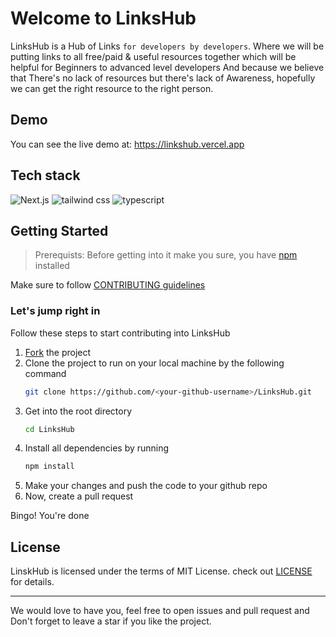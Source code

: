 # Welcome to LinksHub
LinksHub is a Hub of Links `for developers by developers`. Where we will be putting links to all free/paid & useful resources together which will be helpful for Beginners to advanced level developers And because we believe that There's no lack of resources but there's lack of Awareness, hopefully we can get the right resource to the right person.

## Demo
You can see the live demo at: https://linkshub.vercel.app

## Tech stack
![Next.js](https://img.shields.io/badge/Next.js-7c3aed?style=for-the-badge&logo=next.js&logoColor=white)
![tailwind css](https://img.shields.io/badge/tailwind_css-7c3aed?style=for-the-badge&logo=tailwindcss&logoColor=white)
![typescript](https://img.shields.io/badge/typescript-7c3aed?style=for-the-badge&logo=typescript&logoColor=white)

## Getting Started
> Prerequists: Before getting into it make you sure, you have [npm](https://nodejs.org/download) installed

Make sure to follow [CONTRIBUTING guidelines](https://github.com/rupali-codes/LinksHub/main/blob/CONTRIBUTING.md)

### Let's jump right in
Follow these steps to start contributing into LinksHub

1. [Fork](https://github.com/rupali-codes/LinksHub/fork) the project
2. Clone the project to run on your local machine by the following command
   ```sh
   git clone https://github.com/<your-github-username>/LinksHub.git
   ```
3. Get into the root directory
   ```sh
   cd LinksHub
   ```
4. Install all dependencies by running
   ```sh
   npm install
   ```
5. Make your changes and push the code to your github repo
6. Now, create a pull request

Bingo! You're done

## License

LinskHub is licensed under the terms of MIT License. check out [LICENSE](https://github.com/rupali-codes/LinksHub/blob/main/LICENSE) for details.

---
We would love to have you, feel free to open issues and pull request and Don't forget to leave a star if you like the project.

